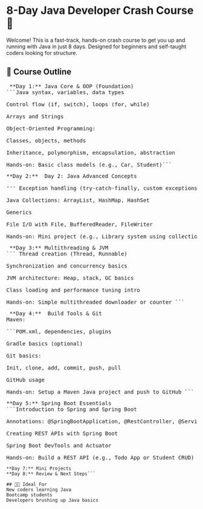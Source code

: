 # 8-Day Java Developer Crash Course 🚀

Welcome! This is a fast-track, hands-on crash course to get you up and running with Java in just 8 days. Designed for beginners and self-taught coders looking for structure.

## 📅 Course Outline
<pre> **Day 1:** Java Core & OOP (Foundation)
```Java syntax, variables, data types

Control flow (if, switch), loops (for, while)

Arrays and Strings

Object-Oriented Programming:

Classes, objects, methods

Inheritance, polymorphism, encapsulation, abstraction

Hands-on: Basic class models (e.g., Car, Student)``` </pre>

<pre>**Day 2:**  Day 2: Java Advanced Concepts

''' Exception handling (try-catch-finally, custom exceptions)

Java Collections: ArrayList, HashMap, HashSet

Generics

File I/O with File, BufferedReader, FileWriter

Hands-on: Mini project (e.g., Library system using collections) ``` </pre>

<pre> **Day 3:** Multithreading & JVM 
``` Thread creation (Thread, Runnable)

Synchronization and concurrency basics

JVM architecture: Heap, stack, GC basics

Class loading and performance tuning intro

Hands-on: Simple multithreaded downloader or counter ``` </pre>

 <pre> **Day 4:**  Build Tools & Git
Maven:

```POM.xml, dependencies, plugins

Gradle basics (optional)

Git basics:

Init, clone, add, commit, push, pull

GitHub usage

Hands-on: Setup a Maven Java project and push to GitHub ```</pre>


 <pre>**Day 5:** Spring Boot Essentials
```Introduction to Spring and Spring Boot

Annotations: @SpringBootApplication, @RestController, @Service, @Autowired

Creating REST APIs with Spring Boot

Spring Boot DevTools and Actuator

Hands-on: Build a REST API (e.g., Todo App or Student CRUD) ```</pre>
 ```**Day 6:** File I/O Basics
 **Day 7:** Mini Projects
 **Day 8:** Review & Next Steps```

## 👨‍💻 Ideal For
 New coders learning Java
 Bootcamp students
 Developers brushing up Java basics
